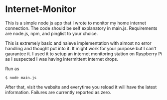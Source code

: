 # Internet-Monitor

This is a simple node js app that I wrote to monitor my home internet connection. The code should be self explanatory in main.js. Requirements are node.js, npm, and pinglist to your choice.

This is extremely basic and naieve implementation with almost no error handling and thought put into it. It might work for your purpose but I can't gaurantee it. I used it to setup an internet monitoring station on Raspberry Pi as I suspected I was having intermittent internet drops.

Run as
```
$ node main.js
```

After that, visit the website and everytime you reload it will have the latest information. Failures are currently reported as zero.